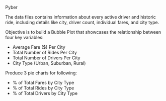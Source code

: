 
Pyber

The data files contains information about every active driver and historic ride, including details like city, driver count, individual fares, and city type.

Objective is to build a Bubble Plot that showcases the relationship between four key variables:

* Average Fare ($) Per City
* Total Number of Rides Per City
* Total Number of Drivers Per City
* City Type (Urban, Suburban, Rural)

Produce 3 pie charts for following:

* % of Total Fares by City Type
* % of Total Rides by City Type
* % of Total Drivers by City Type
